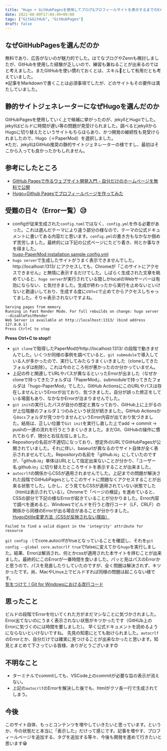 ```yaml
---
title: "Hugo + GitHubPagesを使用してブログ&プロフィールサイトを表示するまでのError一覧など"
date: 2022-08-09T17:04:49+09:00
tags: ["Git&GitHub", "GitHubPages"]
draft: false
---
```

## なぜGitHubPagesを選んだのか
無料であり、広告がないのが魅力的でした。はてなブログやZennも検討しましたが、GitHubを使用した経験が乏しいので、練習も兼ねることが出来るのではと考えました。またGitHubを使い慣れておくとは、スキル💪として有用だとも考えていました。  
※記事をMarkdownで書くことは必須事項でしたが、どのサイトもその要件は満たしていました。
## 静的サイトジェネレーターになぜHugoを選んだのか
GitHubPagesを使用していく上で候補に挙がったのが、jekyllとHugoでした。jekyllはビルドに時間が遅い等の問題が見受けられました。調べるとjekyllからHugoに切り替えたというサイトもちらほらあり、かつ開発の継続性も見受けられましたので、Hugo（＋PaperMod）を選択しました。  
※ただ、jekyllはGitHub推奨の静的サイトジェネレーターの様ですし、最初はそこから入っても良かったかもしれません。  
## 参考にしたところ
- [GitHub Pagesで作るウェブサイト開発入門 - 自分だけのホームページを無料で公開](https://www.amazon.co.jp/GitHub-Pages%E3%81%A7%E4%BD%9C%E3%82%8B%E3%82%A6%E3%82%A7%E3%83%96%E3%82%B5%E3%82%A4%E3%83%88%E9%96%8B%E7%99%BA%E5%85%A5%E9%96%80-%E8%87%AA%E5%88%86%E3%81%A0%E3%81%91%E3%81%AE%E3%83%9B%E3%83%BC%E3%83%A0%E3%83%9A%E3%83%BC%E3%82%B8%E3%82%92%E7%84%A1%E6%96%99%E3%81%A7%E5%85%AC%E9%96%8B-%E3%83%8A%E3%82%AB%E3%83%8E%E3%83%92%E3%83%88%E3%82%B7-ebook/dp/B07FJNT3FS/ref=sr_1_2?__mk_ja_JP=%E3%82%AB%E3%82%BF%E3%82%AB%E3%83%8A&crid=14XX5DIQLN6GW&keywords=hugo+github+pages&qid=1660039652&sprefix=hugo+githubpage%2Caps%2C174&sr=8-2)
- [Hugo+Github Pagesでプロフィールページを作ってみた](https://zenn.dev/okaponta/articles/c302f58507febc)
## 受難の日々（Error一覧）😥
- configが従来生成された`config.toml`ではなく、`config.yml`を作る必要があった。これは選んだテーマにより違う部分の様なので、テーマの公式ドキュメントに書いてある内容だと思います。`config.yml`の書き方もなかなか掴めず苦労しました。最終的には下記の公式ページにたどり着き、何とか事なきを得ました。  
[hugo-PaperMod installation sample config.yml](https://github.com/adityatelange/hugo-PaperMod/wiki/Installation#sample-configyml)
- `hugo server`で生成したサイトがうまく表示できませんでした。http://localhost:1313/ にアクセスしても、Chromeが「このサイトにアクセスできません」と無情に表示するだけでした。しばらく生成された文章を眺めていると、`hugo server`が実行されている間しかlocalのWebサーバーは有効にならない、と気付きました。生成が終わったから実行を止めないといけないと勘違いしており、生成する度にctrl+cで止めてからアクセスしちゃってました。そりゃ表示されないですよね。
```none
Serving pages from memory
Running in Fast Render Mode. For full rebuilds on change: hugo server --disableFastRender
Web Server is available at http://localhost:1313/ (bind address 127.0.0.1)
Press Ctrl+C to stop
```
**Press Ctrl+C to stop!!**
- `git clone`で取得したPaperModがhttp://localhost:1313/ の段階で動きませんでした。いくつか同様の事例を調べていると、`git submodule`で導入している人が多かったので、実行してみたらうまくいきました（cloneしてきたフォルダは削除）。これは今のところ何が悪かったのか分かっていません。
- 上記の件と関連してURLやパスが異なるといったErrorが出ました（なぜかcloneで持ってきたフォルダは「PaperMod」、submoduleで持ってきたフォルダは「hugo-PaperMod」でした）。GitHub ActionsにこのURLやパスは存在しませんというErrorが出ており、気づきました。自分が誤った修正をしている場面もあり、なかなかErrorが治まりませんでした。
- `git init`の実行したパスが自分の想定と異なっており、GitHub上に上がるのが上位階層のフォルダ１つのみという状況が続きました。GitHub Actionsから`Docs`フォルダが見つかりませんというError内容が出ており気づきました。結局は、正しい位置で`Git init`を実行し直した上でadd → commit → pushの一連の流れを行うとうまくいきました。まだGit、GitHubの操作に慣れておらず、随分と右往左往しました。
- Repositoryの名前が不適切になっており、想定外のURLでGitHubPagesが公開されていました。それに伴い、baseurlが異なるのでサイト自体が全く表示されませんでした。Repositoryの名前を「github.io」にしていたのですが、「github.io」単体はURLとして指定出来ないことが分かり、「ユーザー名.github.io」に切り替えたところサイトを表示することが出来ました。
- `autocrlf`の関係からCSSが適用されませんでした。上記までの問題が解決された段階でGitHubPagesとしてこのサイトに問題なくアクセスすることが出来る状態でした。しかし、どう見てもCSSが適用されていない状態でした（htmlは表示されている）。Chromeで「ページの検証」を進めていると、CSSの部分で下記の様なErrorが起きていることが分かりました。Error内容で調べを進めると、Windowsでビルドを行うと改行コード（LF、CRLF）の関係から同様のErrorが出る場合があることが分かりました。  
[Hugoのtitle変更方法（CSSが反映されない理由）](https://snyt45.com/exJPd8zRS)  
```none
Failed to find a valid digest in the 'integrity' attribute for resource
```
`git config -l`でcore.autocrlfがtrueとなっていることを確認し、それを`git config --global core.autocrlf true`でfalseに変えてから`hugo`を実行しました。結果、Errorは解消され、何とかcssが適用された本サイトを拝むことが出来ました。最終的にこのErrorが一番時間を食いました。パッと見はパスのErrorかと思うので、パスを見直したりしていたのですが、全く問題は解決されず、キツかったです。尚、MacやLinux上でビルドすれば同様の問題は起こらない様です。  
[気をつけて！Git for Windowsにおける改行コード](https://qiita.com/uggds/items/00a1974ec4f115616580)
## 思ったこと
ビルドの段階でErrorを吐いてくれた方がまだマシなことに気づかされました。Error出てないのにうまく表示されない状態がキツかったです（GitHUb上のErrorに気づくのには時間を要しました）。 早く公式ドキュメントを読めるようにならないといけないですね。 
先見の知恵にとても助けられました。`autocrlf`のErrorとか、自分だけでは確実に見つけることが出来なかったと思います。知見とまとめて下さっている皆様、ありがとうございます😍
## 不明なこと
- ターミナルでcommitしても、VSCode上のcommitが必要な旨の表示が消えない。
- 上記の`autocrlf`のErrorを解決した後でも、htmlがクソ長一行で生成されてしまう。
## 今後
このサイト自体、もっとコンテンツを増やしていきたいと思っています。というか、今の状態だと本当に「表示した」だけって感じです。記事を増やす、プロフィールページを追加する、タグを追加する等々、今後も開発を進めて行きたいと思います😁